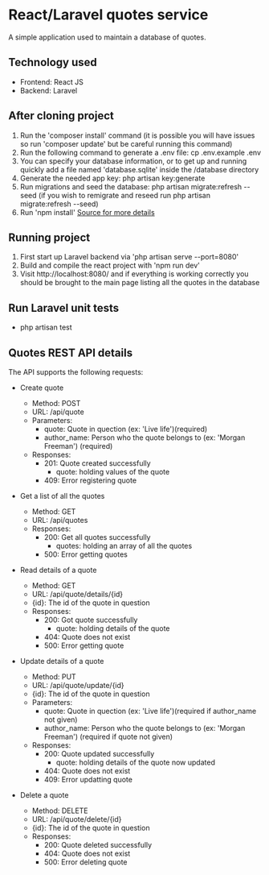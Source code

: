 # React/Laravel quotes service

A simple application used to maintain a database of quotes.

## Technology used

-   Frontend: React JS
-   Backend: Laravel

## After cloning project

1. Run the 'composer install' command (it is possible you will have issues so run 'composer update' but be careful running this command)
2. Run the following command to generate a .env file: cp .env.example .env
3. You can specify your database information, or to get up and running quickly add a file named 'database.sqlite' inside the /database directory
4. Generate the needed app key: php artisan key:generate
5. Run migrations and seed the database: php artisan migrate:refresh --seed (if you wish to remigrate and reseed run php artisan migrate:refresh --seed)
6. Run 'npm install'
   [Source for more details ](https://devmarketer.io/learn/setup-laravel-project-cloned-github-com/)

## Running project

1. First start up Laravel backend via 'php artisan serve --port=8080'
2. Build and compile the react project with 'npm run dev'
3. Visit http://localhost:8080/ and if everything is working correctly you should be brought to the main page listing all the quotes in the database

## Run Laravel unit tests

-   php artisan test

## Quotes REST API details

The API supports the following requests:

-   Create quote

    -   Method: POST
    -   URL: /api/quote
    -   Parameters:
        -   quote: Quote in quection (ex: 'Live life')(required)
        -   author_name: Person who the quote belongs to (ex: 'Morgan Freeman') (required)
    -   Responses:
        -   201: Quote created successfully
            -   quote: holding values of the quote
        -   409: Error registering quote

-   Get a list of all the quotes

    -   Method: GET
    -   URL: /api/quotes
    -   Responses:
        -   200: Get all quotes successfully
            -   quotes: holding an array of all the quotes
        -   500: Error getting quotes

-   Read details of a quote

    -   Method: GET
    -   URL: /api/quote/details/{id}
    -   {id}: The id of the quote in question
    -   Responses:
        -   200: Got quote successfully
            -   quote: holding details of the quote
        -   404: Quote does not exist
        -   500: Error getting quote

-   Update details of a quote

    -   Method: PUT
    -   URL: /api/quote/update/{id}
    -   {id}: The id of the quote in question
    -   Parameters:
        -   quote: Quote in quection (ex: 'Live life')(required if author_name not given)
        -   author_name: Person who the quote belongs to (ex: 'Morgan Freeman') (required if quote not given)
    -   Responses:
        -   200: Quote updated successfully
            -   quote: holding details of the quote now updated
        -   404: Quote does not exist
        -   409: Error updatting quote

-   Delete a quote
    -   Method: DELETE
    -   URL: /api/quote/delete/{id}
    -   {id}: The id of the quote in question
    -   Responses:
        -   200: Quote deleted successfully
        -   404: Quote does not exist
        -   500: Error deleting quote
